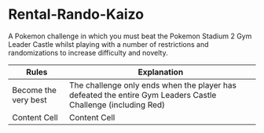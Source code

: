 # Rental-Rando-Kaizo
A Pokemon challenge in which you must beat the Pokemon Stadium 2 Gym Leader Castle whilst playing with a number of restrictions and randomizations to increase difficulty and novelty. 



| Rules | Explanation |
| ------------- | ------------- |
| Become the very best  | The challenge only ends when the player has defeated the entire Gym Leaders Castle Challenge (including Red)  |
| Content Cell  | Content Cell  |
